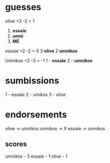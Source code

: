 # guesses
olive +3 -2 = 1
1. **essaie**
2. **umni**
3. **ME**

essaie +2 -2 = 0
3 **olive**
2 **umnikos**

Umnikos +2 -3 = -1
1 - **essaie**
2 - **umnikos**

# sumbissions
1 - essaie
2 - umikos
3 - olive

# endorsements
olive -> umnikos
umnikos -> X
essaie -> umnikos

## scores
umnikos - 3
essaie - 1
olive - 1